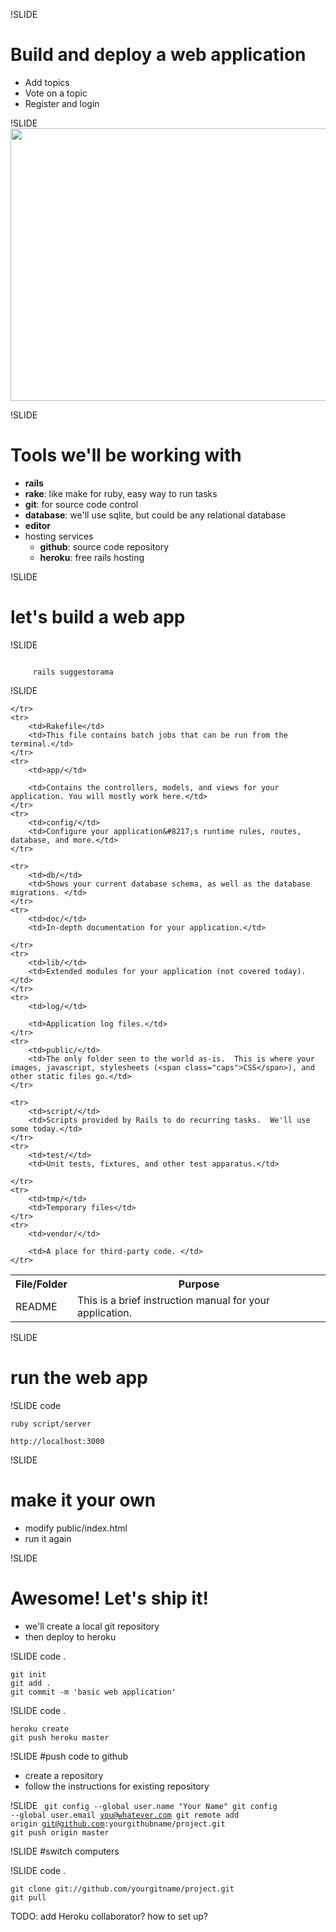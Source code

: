 !SLIDE
# Build and deploy a web application
* Add topics
* Vote on a topic
* Register and login

!SLIDE
<img src="http://www.ultrasaurus.com/rubyworkshop/app_design/authenticated_home.jpg" width="934" height="436"/>

!SLIDE
# Tools we'll be working with
* **rails**
* **rake**: like make for ruby, easy way to run tasks
* **git**: for source code control
* **database**: we'll use sqlite, but could be any relational database 
* **editor**
* hosting services
  * **github**: source code repository 
  * **heroku**: free rails hosting

!SLIDE
# let's build a web app

!SLIDE

<code>
     rails suggestorama 
</code>

!SLIDE
<table>
	<tr>
		<th>File/Folder</th>
		<th>Purpose</th>
	</tr>
	<tr>
		<td><span class="caps">README</span></td>
		<td>This is a brief instruction manual for your application.</td>

	</tr>
	<tr>
		<td>Rakefile</td>
		<td>This file contains batch jobs that can be run from the terminal.</td>
	</tr>
	<tr>
		<td>app/</td>

		<td>Contains the controllers, models, and views for your application. You will mostly work here.</td>
	</tr>
	<tr>
		<td>config/</td>
		<td>Configure your application&#8217;s runtime rules, routes, database, and more.</td>
	</tr>

	<tr>
		<td>db/</td>
		<td>Shows your current database schema, as well as the database migrations. </td>
	</tr>
	<tr>
		<td>doc/</td>
		<td>In-depth documentation for your application.</td>

	</tr>
	<tr>
		<td>lib/</td>
		<td>Extended modules for your application (not covered today).</td>
	</tr>
	<tr>
		<td>log/</td>

		<td>Application log files.</td>
	</tr>
	<tr>
		<td>public/</td>
		<td>The only folder seen to the world as-is.  This is where your images, javascript, stylesheets (<span class="caps">CSS</span>), and other static files go.</td>
	</tr>

	<tr>
		<td>script/</td>
		<td>Scripts provided by Rails to do recurring tasks.  We'll use some today.</td>
	</tr>
	<tr>
		<td>test/</td>
		<td>Unit tests, fixtures, and other test apparatus.</td>

	</tr>
	<tr>
		<td>tmp/</td>
		<td>Temporary files</td>
	</tr>
	<tr>
		<td>vendor/</td>

		<td>A place for third-party code. </td>
	</tr>
</table>

!SLIDE
# run the web app 
!SLIDE code

    ruby script/server

    http://localhost:3000

!SLIDE
# make it your own
* modify public/index.html
* run it again

!SLIDE
# Awesome! Let's ship it!
* we'll create a local git repository
* then deploy to heroku

!SLIDE code
.  

    git init
    git add .
    git commit -m 'basic web application'

!SLIDE code
.

    heroku create
    git push heroku master

!SLIDE
#push code to github
* create a repository
* follow the instructions for existing repository

!SLIDE
<code>
    git config --global user.name "Your Name"
    git config --global user.email you@whatever.com
    git remote add origin git@github.com:yourgithubname/project.git
    git push origin master
</code>

!SLIDE
#switch computers

!SLIDE code
.

    git clone git://github.com/yourgitname/project.git 
    git pull
TODO: add Heroku collaborator?  how to set up?


